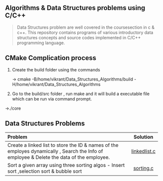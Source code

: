 ## Algorithms & Data Structures problems using C/C++
> Data Structures problem are well covered in the coursesection in c & c++. This repository contains programs of various introductory data structures concepts and source codes implemented in C/C++ programming language.

## CMake Complication process
1. Create the build folder using the commands 
   
   -> cmake -B/home/vikrant/Data_Structures_Algorithms/build -H/home/vikrant/Data_Structures_Algorithms

2. Go to the build/src folder , run make and it will build a executable file which can be run via command prompt.

 ->./core

## Data Structures Problems
| Problem | Solution |
| :------------ | :----------: |
| Create a linked list to store the ID & names of the employes dynamically , Search the Info of employee & Delete the data of the employee. |[linkedlist.c](https://github.com/vikrantdeveloper/Data_Structures_Algorithms/blob/master/src/linkedlist.c)
|Sort a given array using three sorting algos - Insert sort ,selection sort & bubble sort|[sorting.c](https://github.com/vikrantdeveloper/Data_Structures_Algorithms/blob/master/src/sorting.c)
